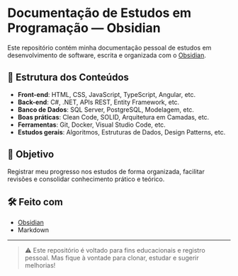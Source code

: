# Documentação de Estudos em Programação — Obsidian

Este repositório contém minha documentação pessoal de estudos em desenvolvimento de software, escrita e organizada com o [Obsidian](https://obsidian.md/).

## 📘 Estrutura dos Conteúdos

- **Front-end**: HTML, CSS, JavaScript, TypeScript, Angular, etc.
- **Back-end**: C#, .NET, APIs REST, Entity Framework, etc.
- **Banco de Dados**: SQL Server, PostgreSQL, Modelagem, etc.
- **Boas práticas**: Clean Code, SOLID, Arquitetura em Camadas, etc.
- **Ferramentas**: Git, Docker, Visual Studio Code, etc.
- **Estudos gerais**: Algoritmos, Estruturas de Dados, Design Patterns, etc.

## 🎯 Objetivo

Registrar meu progresso nos estudos de forma organizada, facilitar revisões e consolidar conhecimento prático e teórico.

## 🛠️ Feito com

- [Obsidian](https://obsidian.md/)
- Markdown

---

> ⚠️ Este repositório é voltado para fins educacionais e registro pessoal. Mas fique à vontade para clonar, estudar e sugerir melhorias!

